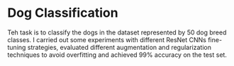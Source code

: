 # Dog Classification
Teh task is to classify the dogs in the dataset represented by 50 dog breed classes.
I carried out some experiments with different ResNet CNNs fine-tuning strategies, evaluated different augmentation and regularization techniques to avoid overfitting and achieved 99% accuracy on the test set.
